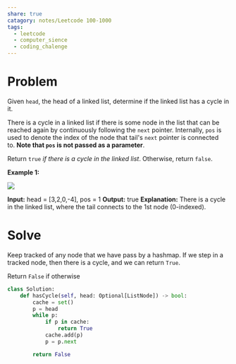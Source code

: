 ```yaml
---
share: true
catagory: notes/Leetcode 100-1000
tags:
  - leetcode
  - computer_sience
  - coding_chalenge
---
```


# Problem

Given `head`, the head of a linked list, determine if the linked list has a cycle in it.

There is a cycle in a linked list if there is some node in the list that can be reached again by continuously following the `next` pointer. Internally, `pos` is used to denote the index of the node that tail's `next` pointer is connected to. **Note that `pos` is not passed as a parameter**.

Return `true` _if there is a cycle in the linked list_. Otherwise, return `false`.

**Example 1:**

![](https://assets.leetcode.com/uploads/2018/12/07/circularlinkedlist.png)

**Input:** head = [3,2,0,-4], pos = 1
**Output:** true
**Explanation:** There is a cycle in the linked list, where the tail connects to the 1st node (0-indexed).

# Solve

Keep tracked of any node that we have pass by a hashmap. If we step in a tracked node, then there is a cycle, and we can return `True`.

Return `False` if otherwise

```python
class Solution:
    def hasCycle(self, head: Optional[ListNode]) -> bool:
        cache = set()
        p = head
        while p:
            if p in cache:
                return True
            cache.add(p)
            p = p.next

        return False 
```

